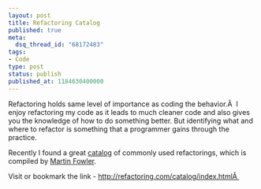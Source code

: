 ```yaml
---
layout: post
title: Refactoring Catalog
published: true
meta:
  dsq_thread_id: "68172483"
tags:
- Code
type: post
status: publish
published_at: 1184630400000
---
```

Refactoring holds same level of importance as coding the behavior.Â  I enjoy refactoring my code as it leads to much cleaner code and also gives you the knowledge of how to do something better. But identifying what and where to refactor is something that a programmer gains through the practice.

Recently I found a great <a href="http://refactoring.com/catalog/index.html">catalog</a> of commonly used refactorings, which is compiled by <a href="http://www.martinfowler.com">Martin Fowler</a>.

Visit or bookmark the link - <a href="http://refactoring.com/catalog/index.html">http://refactoring.com/catalog/index.htmlÂ </a>
